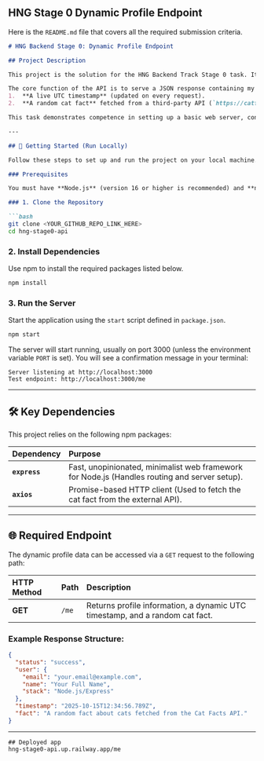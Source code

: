 ## HNG Stage 0 Dynamic Profile Endpoint

Here is the `README.md` file that covers all the required submission criteria.

````markdown
# HNG Backend Stage 0: Dynamic Profile Endpoint

## Project Description

This project is the solution for the HNG Backend Track Stage 0 task. It implements a simple, dynamic RESTful API endpoint using **Node.js** and **Express**.

The core function of the API is to serve a JSON response containing my personal profile information (name, email, stack) along with two dynamically generated fields:
1.  **A live UTC timestamp** (updated on every request).
2.  **A random cat fact** fetched from a third-party API (`https://catfact.ninja/fact`).

This task demonstrates competence in setting up a basic web server, consuming external APIs, handling asynchronous operations, and formatting structured JSON responses.

---

## 🚀 Getting Started (Run Locally)

Follow these steps to set up and run the project on your local machine.

### Prerequisites

You must have **Node.js** (version 16 or higher is recommended) and **npm** (Node Package Manager) installed on your system.

### 1. Clone the Repository

```bash
git clone <YOUR_GITHUB_REPO_LINK_HERE>
cd hng-stage0-api
````

### 2\. Install Dependencies

Use npm to install the required packages listed below.

```bash
npm install
```

### 3\. Run the Server

Start the application using the `start` script defined in `package.json`.

```bash
npm start
```

The server will start running, usually on port 3000 (unless the environment variable `PORT` is set). You will see a confirmation message in your terminal:

```
Server listening at http://localhost:3000
Test endpoint: http://localhost:3000/me
```

-----

## 🛠️ Key Dependencies

This project relies on the following npm packages:

| Dependency | Purpose |
| :--- | :--- |
| **`express`** | Fast, unopinionated, minimalist web framework for Node.js (Handles routing and server setup). |
| **`axios`** | Promise-based HTTP client (Used to fetch the cat fact from the external API). |

-----

## 🌐 Required Endpoint

The dynamic profile data can be accessed via a `GET` request to the following path:

| HTTP Method | Path | Description |
| :--- | :--- | :--- |
| **GET** | `/me` | Returns profile information, a dynamic UTC timestamp, and a random cat fact. |

### Example Response Structure:

```json
{
  "status": "success",
  "user": {
    "email": "your.email@example.com",
    "name": "Your Full Name",
    "stack": "Node.js/Express"
  },
  "timestamp": "2025-10-15T12:34:56.789Z",
  "fact": "A random fact about cats fetched from the Cat Facts API."
}
```

-----

```
## Deployed app
hng-stage0-api.up.railway.app/me
```
